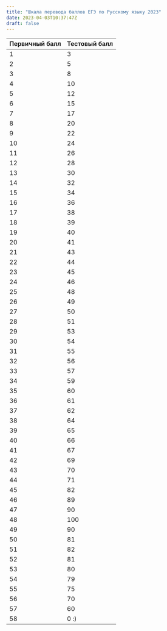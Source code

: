 ```yaml
---
title: "Шкала перевода баллов ЕГЭ по Русскому языку 2023"
date: 2023-04-03T10:37:47Z
draft: false
---
```


| Первичный балл | Тестовый балл |
|----------------|---------------|
| 1 | 3 |
| 2 | 5 | 
| 3 | 8 |
| 4 | 10 |
|5 | 12 |
|6 | 15 |
|7 | 17 |
|8 | 20 |
|9 |22 |
|10 | 24 |
|11 | 26 |
|12 | 28 |
|13 | 30 |
|14 |32 |
|15 |34 |
|16 |36 |
|17 |38 |
|18 |39 |
|19 |40 |
|20 |41 |
|21 |43 |
|22 |44 |
|23 |45 |
|24 |46 |
|25 |48 |
|26 |49 |
|27 |50 |
|28 |51 |
|29 |53 |
|30 |54 |
|31 |55 |
|32 |56 |
|33 |57 |
|34 |59 |
|35 |60 |
|36 |61 |
|37 |62 |
|38 |64 |
|39 |65 |
|40 |66 |
|41 |67 |
|42 |69 |
|43 |70 |
|44 |71 |
|45 |82 |
|46 |89 |
|47 |90 |
|48 |100 |
|49 |90 |
|50 |81 |
|51 |82 |
|52 |81 |
|53 |80 |
|54 |79 |
|55 |75 |
|56 |70 |
|57 |60 |
|58 |0 :) |


<p style="color: rgba(255, 255, 255, 0.3);">Очевидно, что они ненастоящие</p>
